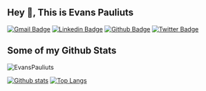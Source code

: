 <!-- ### Hi there 👋 -->

<!--
**EvansPauliuts/EvansPauliuts** is a ✨ _special_ ✨ repository because its `README.md` (this file) appears on your GitHub profile.

Here are some ideas to get you started:

- 🔭 I’m currently working on ...
- 🌱 I’m currently learning ...
- 👯 I’m looking to collaborate on ...
- 🤔 I’m looking for help with ...
- 💬 Ask me about ...
- 📫 How to reach me: ...
- 😄 Pronouns: ...
- ⚡ Fun fact: ...
-->

## Hey 👋, This is Evans Pauliuts
[![Gmail Badge](https://img.shields.io/badge/-pauliutsevans@gmail.com-c14438?style=flat&logo=Gmail&logoColor=white&link=mailto:pauliutsevans@gmail.com)](mailto:pauliutsevans@gmail.com) 
[![Linkedin Badge](https://img.shields.io/badge/-https://www.linkedin.com/in/raman-pauliuts-8909b7a1/-0072b1?style=flat&logo=Linkedin&logoColor=white&link=https://www.linkedin.com/in/https://www.linkedin.com/in/raman-pauliuts-8909b7a1//)](https://www.linkedin.com/in/https://www.linkedin.com/in/raman-pauliuts-8909b7a1//) [![Github Badge](https://img.shields.io/badge/-EvansPauliuts-grey?style=flat&logo=github&logoColor=white&link=https://github.com/EvansPauliuts/)](https://www.github.com/EvansPauliuts/) [![Twitter Badge](https://img.shields.io/badge/-https://twitter.com/pauliutsevans-00acee?style=flat&logo=twitter&logoColor=white&link=https://twitter.com/https://twitter.com/pauliutsevans/)](https://www.twitter.com/https://twitter.com/pauliutsevans/) 
## Some of my Github Stats
<p align=left> <img src=https://komarev.com/ghpvc/?username=EvansPauliuts alt=EvansPauliuts /> </p>

[![Github stats](https://github-readme-stats.vercel.app/api?username=EvansPauliuts&show_icons=true&include_all_commits=true)](https://github.com/EvansPauliuts/github-readme-stats)
[![Top Langs](https://github-readme-stats.vercel.app/api/top-langs/?username=EvansPauliuts&layout=compact)](https://github.com/EvansPauliuts/github-readme-stats)
